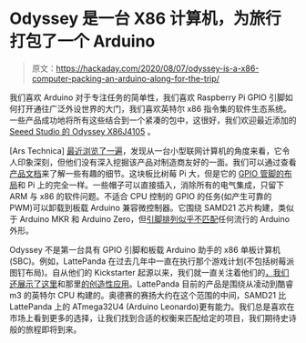 # Odyssey 是一台 X86 计算机，为旅行打包了一个 Arduino

> 原文：<https://hackaday.com/2020/08/07/odyssey-is-a-x86-computer-packing-an-arduino-along-for-the-trip/>

我们喜欢 Arduino 对于专注任务的简单性，我们喜欢 Raspberry Pi GPIO 引脚如何打开通往广泛外设世界的大门，我们喜欢英特尔 x86 指令集的软件生态系统。一些产品成功地将所有这些结合到一个紧凑的包中，这很好，我们欢迎最近添加的 [Seeed Studio 的 Odyssey X86J4105](https://www.seeedstudio.com/ODYSSEY-X86J4105800-p-4445.html) 。

[Ars Technica] [最近浏览了一遍](https://arstechnica.com/gadgets/2020/08/review-odyssey-x86j4105-a-mini-pc-for-makers-and-builders/)，发现从一台小型联网计算机的角度来看，它令人印象深刻，但他们没有深入挖掘该产品对制造商友好的一面。我们可以通过查看[产品文档](https://wiki.seeedstudio.com/ODYSSEY-X86J4105/)来了解一些有趣的细节。这块板比树莓 Pi 大，但是它的 [GPIO 管脚的布局](https://wiki.seeedstudio.com/ODYSSEY-X86J4105-GPIO/)和 Pi 上的完全一样。一些帽子可以直接插入，消除所有的电气集成，只留下 ARM 与 x86 的软件问题。不适合 CPU 控制的 GPIO 的任务(如产生可靠的 PWM)可以卸载到板载 Arduino 兼容微控制器。它围绕 SAMD21 芯片构建，类似于 Arduino MKR 和 Arduino Zero，但[引脚排列似乎不匹配](https://wiki.seeedstudio.com/ODYSSEY-X86J4105/#pinout-diagram)任何流行的 Arduino 外形。

Odyssey 不是第一台具有 GPIO 引脚和板载 Arduino 助手的 x86 单板计算机(SBC)。例如，LattePanda 在过去几年中一直在执行那个游戏计划(不包括树莓派图钉布局)。自从他们的 Kickstarter 起源以来，我们就一直关注着他们的[，我们还展示了这里](https://hackaday.com/2015/12/03/windows-10-on-a-tiny-board/)和那里[的创造性应用](https://hackaday.com/2019/09/23/magnets-make-this-panda-move/)。LattePanda 目前的产品是围绕从凌动到酷睿 m3 的英特尔 CPU 构建的。奥德赛的赛扬大约在这个范围的中间，SAMD21 比 LattePanda 上的 ATmega32U4 (Arduino Leonardo)更有能力。我们总是喜欢在市场上看到更多的选择，让我们找到合适的权衡来匹配给定的项目，我们期待史诗般的旅程即将到来。